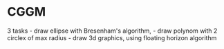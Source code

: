 # CGGM
3 tasks - draw ellipse with Bresenham's algorithm,
        - draw polynom with 2 circlex of max radius
        - draw 3d graphics, using floating horizon algorithm
